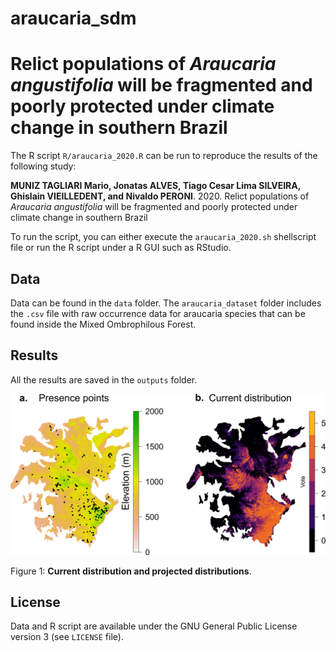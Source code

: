 # araucaria_sdm

# Relict populations of *Araucaria angustifolia* will be fragmented and poorly protected under climate change in southern Brazil

The R script `R/araucaria_2020.R` can be run to reproduce the results of the following study:

**MUNIZ TAGLIARI Mario, Jonatas ALVES, Tiago Cesar Lima SILVEIRA, Ghislain VIEILLEDENT, and Nivaldo PERONI**. 2020. Relict populations of *Araucaria angustifolia* will be fragmented and poorly protected under climate change in southern Brazil

To run the script, you can either execute the `araucaria_2020.sh` shellscript file or run the R script under a R GUI such as RStudio.

## Data

Data can be found in the `data` folder. The `araucaria_dataset` folder includes the `.csv` file with raw occurrence data for araucaria species that can be found inside the Mixed Ombrophilous Forest.

## Results

All the results are saved in the `outputs` folder.

<img alt="Current_distribution_and_projected_distribution" src="outputs/fig_2.png" width="1000">

Figure 1: **Current distribution and projected distributions**.


## License

Data and R script are available under the GNU General Public License version 3 (see `LICENSE` file).

